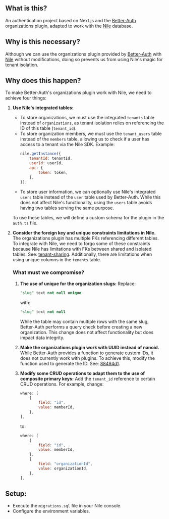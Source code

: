 ## What is this?
An authentication project based on Next.js and the [Better-Auth](https://www.better-auth.com/docs/plugins/organization) organizations plugin, adapted to work with the [Nile](https://www.thenile.dev/) database.

## Why is this necessary?
Although we can use the organizations plugin provided by [Better-Auth](https://www.better-auth.com/docs/plugins/organization) with [Nile](https://www.thenile.dev/) without modifications, doing so prevents us from using Nile's magic for tenant isolation.

## Why does this happen?
To make Better-Auth's organizations plugin work with Nile, we need to achieve four things:

1. **Use Nile's integrated tables:**
   - To store organizations, we must use the integrated `tenants` table instead of `organizations`, as tenant isolation relies on referencing the ID of this table (`tenant_id`).
   - To store organization members, we must use the `tenant_users` table instead of the `members` table, allowing us to check if a user has access to a tenant via the Nile SDK. Example:
     ```javascript
     nile.getInstance({
         tenantId: tenantId,
         userId: userId,
         api: {
             token: token,
         },
     });
     ```
   - To store user information, we can optionally use Nile's integrated `users` table instead of the `user` table used by Better-Auth. While this does not affect Nile's functionality, using the `users` table avoids having two tables serving the same purpose.

   To use these tables, we will define a custom schema for the plugin in the `auth.ts` file.

2. **Consider the foreign key and unique constraints limitations in Nile.**
   The organizations plugin has multiple FKs referencing different tables. To integrate with Nile, we need to forgo some of these constraints because Nile has limitations with FKs between shared and isolated tables. See: [tenant-sharing](https://www.thenile.dev/docs/tenant-virtualization/tenant-sharing). Additionally, there are limitations when using unique columns in the `tenants` table.

   ### What must we compromise?
   1. **The use of unique for the organization slugs:**
      Replace:
      ```sql
      "slug" text not null unique
      ```
      with:
      ```sql
      "slug" text not null
      ```
      While the table may contain multiple rows with the same slug, Better-Auth performs a query check before creating a new organization. This change does not affect functionality but does impact data integrity.

   3. **Make the organizations plugin work with UUID instead of nanoid.**
      While Better-Auth provides a function to generate custom IDs, it does not currently work with plugins. To achieve this, modify the function used to generate the ID. See: [88494d1](https://github.com/aris-2/better-auth-nile/commit/88494d1c5642db62300017e453f3bcf9d13bb685).

   4. **Modify some CRUD operations to adapt them to the use of composite primary keys:**
      Add the `tenant_id` reference to certain CRUD operations. For example, change:
      ```javascript
      where: [
          {
              field: "id",
              value: memberId,
          },
      ],
      ```
      to:
      ```javascript
      where: [
          {
              field: "id",
              value: memberId,
          },
          {
              field: "organizationId",
              value: organizationId,
          },
      ],
      ```

## Setup: 
- Execute the `migrations.sql` file in your Nile console.  
- Configure the environment variables.
